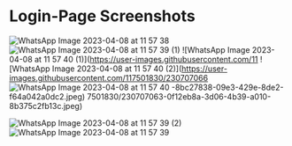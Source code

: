 # Login-Page Screenshots 
![WhatsApp Image 2023-04-08 at 11 57 38](https://user-images.githubusercontent.com/117501830/230707011-d09f3bfe-d7fe-47d5-82b1-134479e7b6f0.jpeg)
![WhatsApp Image 2023-04-08 at 11 57 39 (1)](https://user-images.githubusercontent.com/117501830/230707035-ca49bf93-07d9-4c60-b15a-42e75cac2632.jpeg)
![WhatsApp Image 2023-04-08 at 11 57 40 (1)](https://user-images.githubusercontent.com/11
![WhatsApp Image 2023-04-08 at 11 57 40 (2)](https://user-images.githubusercontent.com/117501830/230707066
![WhatsApp Image 2023-04-08 at 11 57 40](https://user-images.githubusercontent.com/117501830/230707068-8fcb3986-441e-4204-a87a-d31e4358be03.jpeg)
-8bc27838-09e3-429e-8de2-f64a042a0dc2.jpeg)
7501830/230707063-0f12eb8a-3d06-4b39-a010-8b375c2fb13c.jpeg)

![WhatsApp Image 2023-04-08 at 11 57 39 (2)](https://user-images.githubusercontent.com/117501830/230707056-e2f52386-b8ca-45e5-9c7a-ad111689329b.jpeg)
![WhatsApp Image 2023-04-08 at 11 57 39](https://user-images.githubusercontent.com/117501830/230707060-a258a8e1-9dd9-4ffe-90ee-6c962300b54e.jpeg)
